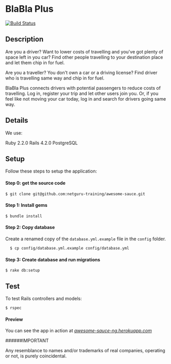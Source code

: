 BlaBla Plus
================

[![Build Status](https://travis-ci.org/netguru-training/awesome-sauce.svg?branch=master)](https://travis-ci.org/netguru-training/awesome-sauce)

## Description

Are you a driver? Want to lower costs of travelling and you've got plenty of space left in you car?
Find other people travelling to your destination place and let them chip in for fuel.

Are you a traveller? You don't own a car or a driving license?
Find driver who is travelling same way and chip in for fuel.

BlaBla Plus connects drivers with potential passengers to reduce costs of travelling.
Log in, register your trip and let other users join you.
Or, if you feel like not moving your car today, log in and search for drivers going same way.

## Details

We use:

Ruby 2.2.0
Rails 4.2.0
PostgreSQL

## Setup

Follow these steps to setup the application:

#### Step 0: get the source code
```
$ git clone git@github.com:netguru-training/awesome-sauce.git
```

#### Step 1: Install gems
```
$ bundle install
```

#### Step 2: Copy database
Create a renamed copy of the `database.yml.example` file in the `config` folder.
```
  $ cp config/database.yml.example config/database.yml
```

#### Step 3: Create database and run migrations
```
$ rake db:setup
```

## Test
To test Rails controllers and models:
```
$ rspec
```

#### Preview
You can see the app in action at [*awesome-sauce-ng.herokuapp.com*](https://awesome-sauce-ng.herokuapp.com)

######IMPORTANT

Any resemblance to names and/or trademarks of real companies, operating or not, is purely coincidental.
